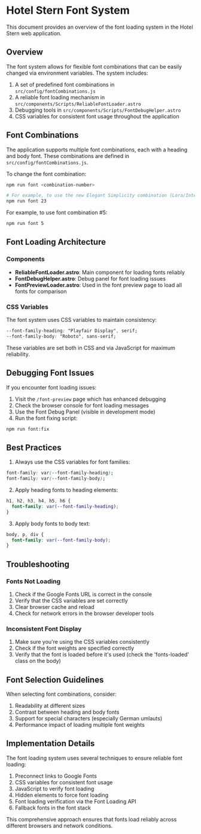# Hotel Stern Font System

This document provides an overview of the font loading system in the Hotel Stern web application.

## Overview

The font system allows for flexible font combinations that can be easily changed via environment variables. The system includes:

1. A set of predefined font combinations in `src/config/fontCombinations.js`
2. A reliable font loading mechanism in `src/components/Scripts/ReliableFontLoader.astro`
3. Debugging tools in `src/components/Scripts/FontDebugHelper.astro`
4. CSS variables for consistent font usage throughout the application

## Font Combinations

The application supports multiple font combinations, each with a heading and body font. These combinations are defined in `src/config/fontCombinations.js`.

To change the font combination:

```bash
npm run font <combination-number>

# For example, to use the new Elegant Simplicity combination (Lora/Inter):
npm run font 23
```

For example, to use font combination #5:

```bash
npm run font 5
```

## Font Loading Architecture

### Components

- **ReliableFontLoader.astro**: Main component for loading fonts reliably
- **FontDebugHelper.astro**: Debug panel for font loading issues
- **FontPreviewLoader.astro**: Used in the font preview page to load all fonts for comparison

### CSS Variables

The font system uses CSS variables to maintain consistency:

```css
--font-family-heading: "Playfair Display", serif;
--font-family-body: "Roboto", sans-serif;
```

These variables are set both in CSS and via JavaScript for maximum reliability.

## Debugging Font Issues

If you encounter font loading issues:

1. Visit the `/font-preview` page which has enhanced debugging
2. Check the browser console for font loading messages
3. Use the Font Debug Panel (visible in development mode)
4. Run the font fixing script:

```bash
npm run font:fix
```

## Best Practices

1. Always use the CSS variables for font families:

```css
font-family: var(--font-family-heading);
font-family: var(--font-family-body);
```

2. Apply heading fonts to heading elements:

```css
h1, h2, h3, h4, h5, h6 {
  font-family: var(--font-family-heading);
}
```

3. Apply body fonts to body text:

```css
body, p, div {
  font-family: var(--font-family-body);
}
```

## Troubleshooting

### Fonts Not Loading

1. Check if the Google Fonts URL is correct in the console
2. Verify that the CSS variables are set correctly
3. Clear browser cache and reload
4. Check for network errors in the browser developer tools

### Inconsistent Font Display

1. Make sure you're using the CSS variables consistently
2. Check if the font weights are specified correctly
3. Verify that the font is loaded before it's used (check the 'fonts-loaded' class on the body)

## Font Selection Guidelines

When selecting font combinations, consider:

1. Readability at different sizes
2. Contrast between heading and body fonts
3. Support for special characters (especially German umlauts)
4. Performance impact of loading multiple font weights

## Implementation Details

The font loading system uses several techniques to ensure reliable font loading:

1. Preconnect links to Google Fonts
2. CSS variables for consistent font usage
3. JavaScript to verify font loading
4. Hidden elements to force font loading
5. Font loading verification via the Font Loading API
6. Fallback fonts in the font stack

This comprehensive approach ensures that fonts load reliably across different browsers and network conditions.
